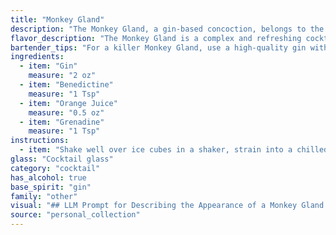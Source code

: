 ```yaml
---
title: "Monkey Gland"
description: "The Monkey Gland, a gin-based concoction, belongs to the Sour family, characterized by its tart, citrusy flavor. Originating in the 1920s, it was likely named after the then-popular monkey gland injections, a fad that promised rejuvenation. "
flavor_description: "The Monkey Gland is a complex and refreshing cocktail.  Gin's juniper and citrus notes dance with Benedictine's herbal sweetness, while orange juice adds a vibrant acidity and grenadine rounds it out with a touch of tart sweetness.  The result is a balanced and intriguing drink with a lingering herbal finish. "
bartender_tips: "For a killer Monkey Gland, use a high-quality gin with botanicals that complement the orange and grenadine. Chill your ingredients, especially the orange juice, for a refreshing drink.  Shake vigorously with ice to ensure proper dilution and a smooth texture. Don't overdo the grenadine; a touch of red is all you need for color and sweetness. Finish with a playful orange twist garnish. "
ingredients:
  - item: "Gin"
    measure: "2 oz"
  - item: "Benedictine"
    measure: "1 Tsp"
  - item: "Orange Juice"
    measure: "0.5 oz"
  - item: "Grenadine"
    measure: "1 Tsp"
instructions:
  - item: "Shake well over ice cubes in a shaker, strain into a chilled cocktail glass."
glass: "Cocktail glass"
category: "cocktail"
has_alcohol: true
base_spirit: "gin"
family: "other"
visual: "## LLM Prompt for Describing the Appearance of a Monkey Gland Cocktail:**Imagine a Monkey Gland cocktail, crafted with gin, Benedictine, orange juice, and grenadine. Describe its appearance in detail, focusing on:*** **Color:** What is the overall hue of the drink? Is it a single color, or does it have layers or gradients? * **Clarity:** Is the drink clear, cloudy, or layered with different textures? * **Texture:** Does the drink have any visible bubbles, froth, or ice? How does the light interact with the surface? * **Garnish:** Does the drink have a garnish, and if so, what is it and how does it contribute to the overall visual appeal? **For example, you might describe the drink as:*** A deep amber color with a distinct reddish-orange hue at the top, created by the layered grenadine.* Slightly cloudy due to the addition of orange juice, but with a smooth, almost silky texture.* Decorated with a small orange peel twist, which adds a vibrant touch of color and a subtle citrus aroma. **Bonus:** * Describe the drink's visual appeal using metaphors and similes.*  How does the appearance of the Monkey Gland cocktail suggest its flavor profile? By focusing on these details, you'll create a vivid and engaging description of this classic cocktail. "
source: "personal_collection"
---
```


